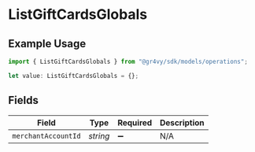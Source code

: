 # ListGiftCardsGlobals

## Example Usage

```typescript
import { ListGiftCardsGlobals } from "@gr4vy/sdk/models/operations";

let value: ListGiftCardsGlobals = {};
```

## Fields

| Field               | Type                | Required            | Description         |
| ------------------- | ------------------- | ------------------- | ------------------- |
| `merchantAccountId` | *string*            | :heavy_minus_sign:  | N/A                 |